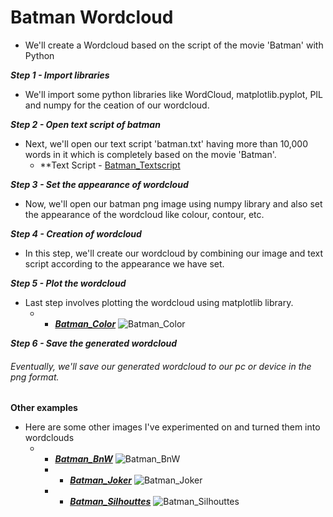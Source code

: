 # Batman Wordcloud
   - We'll create a Wordcloud based on the script of the movie 'Batman' with Python

**_Step 1 - Import libraries_**
   - We'll import some python libraries like WordCloud, matplotlib.pyplot, PIL and numpy for the ceation of our wordcloud.

**_Step 2 - Open text script of batman_**
   - Next, we'll open our text script 'batman.txt' having more than 10,000 words in it which is completely based on the movie 'Batman'.
      - **Text Script - [Batman_Textscript](https://github.com/RawatMeghna/Batman_Wordcloud/batman.txt)
      
**_Step 3 - Set the appearance of wordcloud_**
   - Now, we'll open our batman png image using numpy library and also set the appearance of the wordcloud like colour, contour, etc.

**_Step 4 - Creation of wordcloud_**
   - In this step, we'll create our wordcloud by combining our image and text script according to the appearance we have set.  

**_Step 5 - Plot the wordcloud_**
   - Last step involves plotting the wordcloud using matplotlib library.  
     - * ***[Batman_Color](https://github.com/RawatMeghna/Batman_Wordcloud/batman_color_wordcloud.png)***
       ![Batman_Color](https://github.com/RawatMeghna/Batman_Wordcloud/batman_color_wordcloud.png)

**_Step 6 - Save the generated wordcloud_**
###### Eventually, we'll save our generated wordcloud to our pc or device in the png format.

**Other examples**
   - Here are some other images I've experimented on and turned them into wordclouds
     - * ***[Batman_BnW](https://github.com/RawatMeghna/Batman_Wordcloud/batman_bnw_wordcloud.png)***
       ![Batman_BnW](https://github.com/RawatMeghna/Batman_Wordcloud/batman_bnw_wordcloud.png)
        - * ***[Batman_Joker](https://github.com/RawatMeghna/Batman_Wordcloud/batman_joker_wordcloud.png)***
        ![Batman_Joker](https://github.com/RawatMeghna/Batman_Wordcloud/batman_joker_wordcloud.png)
        - * ***[Batman_Silhouttes](https://github.com/RawatMeghna/Batman_Wordcloud/batman_silhouttes_wordcloud.png)***
        ![Batman_Silhouttes](https://github.com/RawatMeghna/Batman_Wordcloud/batman_silhouttes_wordcloud.png)
